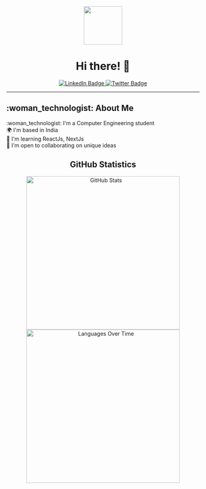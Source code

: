 <div align="center">
  <img src="https://media.giphy.com/media/M9gbBd9nbDrOTu1Mqx/giphy.gif" width="100"/>
  <h1>Hi there! 👋</h1>
</div>

<div align="center">
  <a href="http://www.linkedin.com/in/isha-bule-23a51820b">
    <img src="https://img.shields.io/badge/LinkedIn-blue?style=for-the-badge&logo=linkedin&logoColor=white" alt="LinkedIn Badge"/>
  </a>
  <a href="https://twitter.com/BuleIsha?t=6yVoEI64la2S8_qlZa2mSg&s=08">
    <img src="https://img.shields.io/badge/Twitter-green?style=for-the-badge&logo=twitter&logoColor=white" alt="Twitter Badge"/>
  </a>
</div>

<hr>


<h2>:woman_technologist: About Me</h2>
:woman_technologist: I'm a Computer Engineering student
<br>
🌍 I'm based in India
<br>
🧠 I'm learning ReactJs, NextJs
<br>
🤝 I'm open to collaborating on unique ideas
<br>

<div align="center">
  <h2>GitHub Statistics</h2>
  <div style="display: flex; flex-direction: column; align-items: center;">
    <a href="https://stats.quine.sh/isha-73/github?theme=dark">
      <img src="https://stats.quine.sh/isha-73/github?theme=dark" alt="GitHub Stats" width="400" />
    </a>
    <a href="https://stats.quine.sh/isha-73/languages-over-time?theme=dark">
      <img src="https://stats.quine.sh/isha-73/languages-over-time?theme=dark" alt="Languages Over Time" width="400" />
    </a>
  </div>
</div>
